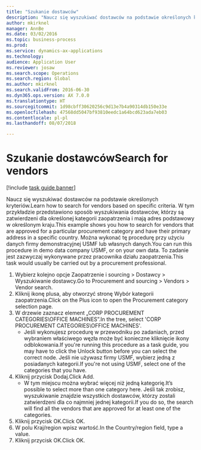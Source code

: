 ```yaml
--- 
title: "Szukanie dostawców"
description: "Naucz się wyszukiwać dostawców na podstawie określonych kryteriów."
author: mkirknel
manager: AnnBe
ms.date: 03/02/2016
ms.topic: business-process
ms.prod: 
ms.service: dynamics-ax-applications
ms.technology: 
audience: Application User
ms.reviewer: josaw
ms.search.scope: Operations
ms.search.region: Global
ms.author: mkirknel
ms.search.validFrom: 2016-06-30
ms.dyn365.ops.version: AX 7.0.0
ms.translationtype: HT
ms.sourcegitcommit: 1d98cbff30620256c9d13e7b4a90314db150e33e
ms.openlocfilehash: 47568dd5047bf93810eedc1a64bcd623ada7eb03
ms.contentlocale: pl-pl
ms.lasthandoff: 08/07/2018

---
```

# <a name="search-for-vendors"></a><span data-ttu-id="b84c2-103">Szukanie dostawców</span><span class="sxs-lookup"><span data-stu-id="b84c2-103">Search for vendors</span></span>

[!include [task guide banner](../../includes/task-guide-banner.md)]

<span data-ttu-id="b84c2-104">Naucz się wyszukiwać dostawców na podstawie określonych kryteriów.</span><span class="sxs-lookup"><span data-stu-id="b84c2-104">Learn how to search for vendors based on specific criteria.</span></span> <span data-ttu-id="b84c2-105">W tym przykładzie przedstawiono sposób wyszukiwania dostawców, którzy są zatwierdzeni dla określonej kategorii zaopatrzenia i mają adres podstawowy w określonym kraju.</span><span class="sxs-lookup"><span data-stu-id="b84c2-105">This example shows you how to search for vendors that are approved for a particular procurement category and have their primary address in a specific country.</span></span> <span data-ttu-id="b84c2-106">Można wykonać tę procedurę przy użyciu danych firmy demonstracyjnej USMF lub własnych danych.</span><span class="sxs-lookup"><span data-stu-id="b84c2-106">You can run this procedure in demo data company USMF, or on your own data.</span></span> <span data-ttu-id="b84c2-107">To zadanie jest zazwyczaj wykonywane przez pracownika działu zaopatrzenia.</span><span class="sxs-lookup"><span data-stu-id="b84c2-107">This task would usually be carried out by a procurement professional.</span></span>

1. <span data-ttu-id="b84c2-108">Wybierz kolejno opcje Zaopatrzenie i sourcing > Dostawcy > Wyszukiwanie dostawcy.</span><span class="sxs-lookup"><span data-stu-id="b84c2-108">Go to Procurement and sourcing > Vendors > Vendor search.</span></span>
2. <span data-ttu-id="b84c2-109">Kliknij ikonę plusa, aby otworzyć stronę Wybór kategorii zaopatrzenia.</span><span class="sxs-lookup"><span data-stu-id="b84c2-109">Click on the Plus icon to open the Procurement category selection page.</span></span>  
3. <span data-ttu-id="b84c2-110">W drzewie zaznacz element „CORP PROCUREMENT CATEGORIES\OFFICE MACHINES”.</span><span class="sxs-lookup"><span data-stu-id="b84c2-110">In the tree, select 'CORP PROCUREMENT CATEGORIES\OFFICE MACHINES'.</span></span>
    * <span data-ttu-id="b84c2-111">Jeśli wykonujesz procedurę w przewodniku po zadaniach, przed wybraniem właściwego węzła może być konieczne kliknięcie ikony odblokowania.</span><span class="sxs-lookup"><span data-stu-id="b84c2-111">If you're running this procedure as a task guide, you may have to click the Unlock button before you can select the correct node.</span></span> <span data-ttu-id="b84c2-112">Jeśli nie używasz firmy USMF, wybierz jedną z posiadanych kategorii.</span><span class="sxs-lookup"><span data-stu-id="b84c2-112">If you're not using USMF, select one of the categories that you have.</span></span>  
4. <span data-ttu-id="b84c2-113">Kliknij przycisk Dodaj.</span><span class="sxs-lookup"><span data-stu-id="b84c2-113">Click Add.</span></span>
    * <span data-ttu-id="b84c2-114">W tym miejscu można wybrać więcej niż jedną kategorię.</span><span class="sxs-lookup"><span data-stu-id="b84c2-114">It’s possible to select more than one category here.</span></span> <span data-ttu-id="b84c2-115">Jeśli tak zrobisz, wyszukiwanie znajdzie wszystkich dostawców, którzy zostali zatwierdzeni dla co najmniej jednej kategorii.</span><span class="sxs-lookup"><span data-stu-id="b84c2-115">If you do so, the search will find all the vendors that are approved for at least one of the categories.</span></span>  
5. <span data-ttu-id="b84c2-116">Kliknij przycisk OK.</span><span class="sxs-lookup"><span data-stu-id="b84c2-116">Click OK.</span></span>
6. <span data-ttu-id="b84c2-117">W polu Kraj/region wpisz wartość.</span><span class="sxs-lookup"><span data-stu-id="b84c2-117">In the Country/region field, type a value.</span></span>
7. <span data-ttu-id="b84c2-118">Kliknij przycisk OK.</span><span class="sxs-lookup"><span data-stu-id="b84c2-118">Click OK.</span></span>


